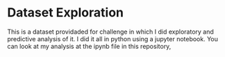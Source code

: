 # Dataset Exploration

This is a dataset providaded for challenge in which I did exploratory and predictive analysis of it. I did it all in python using a jupyter notebook. You can look at my analysis at the ipynb file in this repository,
